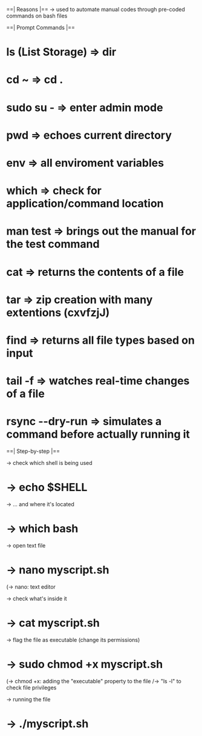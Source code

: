 ==| Reasons |==
-> used to automate manual codes through pre-coded commands on bash files


==| Prompt Commands |==
# ls (List Storage) => dir
# cd ~ => cd .
# sudo su - => enter admin mode
# pwd => echoes current directory
# env => all enviroment variables
# which => check for application/command location
# man test => brings out the manual for the test command
# cat => returns the contents of a file
# tar => zip creation with many extentions (cxvfzjJ)
# find <path> => returns all file types based on input
# tail -f <path> => watches real-time changes of a file
# rsync --dry-run => simulates a command before actually running it

==| Step-by-step |==

-> check which shell is being used
 # \-> echo $SHELL

-> ... and where it's located
 # \-> which bash

-> open <new> text file
 # \-> nano myscript.sh
  (-> nano: text editor

-> check what's inside it
 # \-> cat myscript.sh

-> flag the file as executable (change its permissions)
 # \-> sudo chmod +x myscript.sh
  (-> chmod +x: adding the "executable" property to the file
    /-> "ls -l" to check file privileges

-> running the file
 # \-> ./myscript.sh